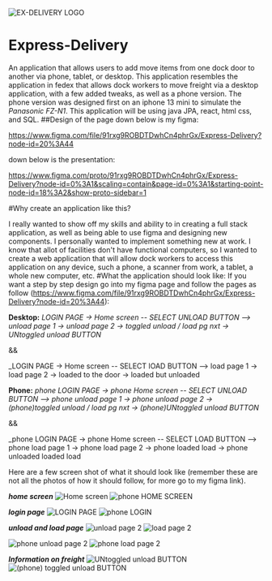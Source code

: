 ![EX-DELIVERY LOGO](https://user-images.githubusercontent.com/22404367/196526178-94d8ecf0-395d-44fd-b632-29508c14fa43.png)

# Express-Delivery
An application that allows users to add move items from one dock door to another via phone, tablet, or desktop. 
This application resembles the application in fedex that allows dock workers to move freight via a desktop application, with a few added tweaks, as well as a phone version. The phone version was designed first on an iphone 13 mini to simulate the *Panasonic FZ-N1*. This application will be using java JPA, react, html css, and SQL.
##Design of the page
down below is my figma:

https://www.figma.com/file/91rxg9ROBDTDwhCn4phrGx/Express-Delivery?node-id=20%3A44

down below is the presentation: 

https://www.figma.com/proto/91rxg9ROBDTDwhCn4phrGx/Express-Delivery?node-id=0%3A1&scaling=contain&page-id=0%3A1&starting-point-node-id=18%3A2&show-proto-sidebar=1

#Why create an application like this?

I really wanted to show off my skills and ability to in creating a full stack application, as well as being able to use figma and designing new components. I personally wanted to implement something new at work. I know that allot of facilities don't have functional computers, so I wanted to create a web application that will allow dock workers to access this application on any device, such a phone, a scanner from work, a tablet, a whole new computer, etc. 
#What the application should look like:
If you want a step by step design go into my figma page and follow the pages as follow (https://www.figma.com/file/91rxg9ROBDTDwhCn4phrGx/Express-Delivery?node-id=20%3A44):

__Desktop:__ _LOGIN PAGE -> Home screen -- SELECT UNLOAD BUTTON --> unload page 1 -> unload page 2 -> toggled unload / load pg nxt -> UNtoggled unload BUTTON_

&&

_LOGIN PAGE -> Home screen -- SELECT lOAD BUTTON --> load page 1 -> load page 2 -> loaded to the door -> loaded but unloaded

__Phone:__ _phone LOGIN PAGE -> phone Home screen -- SELECT UNLOAD BUTTON --> phone unload page 1 -> phone unload page 2 -> (phone)toggled unload / load pg nxt -> (phone)UNtoggled unload BUTTON_

&&

_phone LOGIN PAGE -> phone Home screen -- SELECT LOAD BUTTON --> phone load page 1 -> phone load page 2 -> phone loaded load -> phone unloaded loaded load


Here are a few screen shot of what it should look like (remember these are not all the photos of how it should follow, for more go to my figma link). 

__*home screen*__
![Home screen](https://user-images.githubusercontent.com/22404367/196524704-5cc8a052-e8ce-4b6b-9507-83c83233b9b3.png)
![phone HOME SCREEN](https://user-images.githubusercontent.com/22404367/196524737-76c1cae5-3a1d-44f8-a4e2-e32262fed906.png)

__*login page*__
![LOGIN PAGE](https://user-images.githubusercontent.com/22404367/196524886-b0b59b5c-87c6-4ce5-b326-272bd043decd.png)
![phone LOGIN](https://user-images.githubusercontent.com/22404367/196524926-1589b224-357f-41ae-b6bd-88b210106e62.png)

__*unload and load page*__
![unload page 2](https://user-images.githubusercontent.com/22404367/196525838-86ec5b12-ac91-4706-a60d-e51cb27ecfad.png)
![load page 2](https://user-images.githubusercontent.com/22404367/196525839-a9e41695-2285-4c19-b20a-a0a330df3050.png)

![phone unload page 2](https://user-images.githubusercontent.com/22404367/196525283-5133ec31-c130-4c96-97a8-cf67fa22499e.png)
![phone load page 2](https://user-images.githubusercontent.com/22404367/196525285-f28adcc4-7eea-45b7-b6bd-41a733484810.png)

__*Information on freight*__
![UNtoggled unload BUTTON](https://user-images.githubusercontent.com/22404367/196525488-7133288b-89e0-4a24-b349-91fb2104c646.png)
![(phone) toggled unload BUTTON](https://user-images.githubusercontent.com/22404367/196525490-131c15b6-6553-40ff-b049-549103a93034.png)

